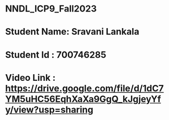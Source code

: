 # NNDL_ICP9_Fall2023
# Student Name: Sravani Lankala
# Student Id : 700746285
# Video Link : https://drive.google.com/file/d/1dC7YM5uHC56EqhXaXa9GgQ_kJgjeyYfy/view?usp=sharing
